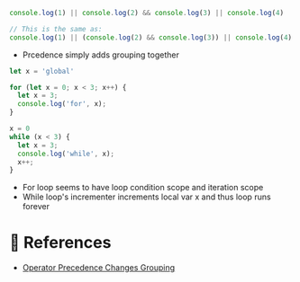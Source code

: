 ```js [Operator Precedence Weird Behavior]
console.log(1) || console.log(2) && console.log(3) || console.log(4)

// This is the same as:
console.log(1) || (console.log(2) && console.log(3)) || console.log(4)
```
- Prcedence simply adds grouping together

```js [For Loop has its own scope?]
let x = 'global'

for (let x = 0; x < 3; x++) {
  let x = 3;
  console.log('for', x);
}

x = 0
while (x < 3) {
  let x = 3;
  console.log('while', x);
  x++;
}
```
- For loop seems to have loop condition scope and iteration scope
- While loop's incrementer increments local var x and thus loop runs forever


<!--==================-->
# 📗 References
<!--==================-->
- [Operator Precedence Changes Grouping](https://stackoverflow.com/questions/46506098/why-does-short-circuit-evaluation-work-when-operator-precedence-says-it-shouldn/46506130#46506130)
